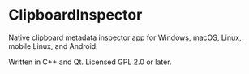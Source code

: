 # ClipboardInspector
Native clipboard metadata inspector app for Windows, macOS, Linux, mobile Linux, and Android.

Written in C++ and Qt. Licensed GPL 2.0 or later.
